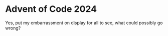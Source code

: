 # Advent of Code 2024

Yes, put my embarrassment on display for all to see, what could possibly go wrong?
